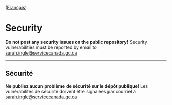 ([Français](#sécurité))

# Security

**Do not post any security issues on the public repository!** Security vulnerabilities must be reported by email to sarah.ingle@servicecanada.gc.ca

______________________

## Sécurité

**Ne publiez aucun problème de sécurité sur le dépôt publique!** Les vulnérabilités de sécurité doivent être signalées par courriel à sarah.ingle@servicecanada.gc.ca
